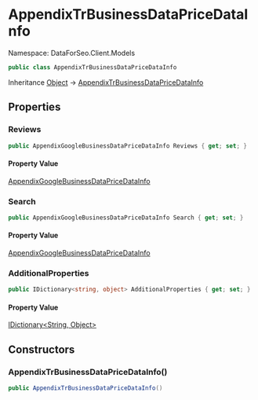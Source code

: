 # AppendixTrBusinessDataPriceDataInfo

Namespace: DataForSeo.Client.Models

```csharp
public class AppendixTrBusinessDataPriceDataInfo
```

Inheritance [Object](https://docs.microsoft.com/en-us/dotnet/api/system.object) → [AppendixTrBusinessDataPriceDataInfo](./dataforseo.client.models.appendixtrbusinessdatapricedatainfo.md)

## Properties

### **Reviews**

```csharp
public AppendixGoogleBusinessDataPriceDataInfo Reviews { get; set; }
```

#### Property Value

[AppendixGoogleBusinessDataPriceDataInfo](./dataforseo.client.models.appendixgooglebusinessdatapricedatainfo.md)<br>

### **Search**

```csharp
public AppendixGoogleBusinessDataPriceDataInfo Search { get; set; }
```

#### Property Value

[AppendixGoogleBusinessDataPriceDataInfo](./dataforseo.client.models.appendixgooglebusinessdatapricedatainfo.md)<br>

### **AdditionalProperties**

```csharp
public IDictionary<string, object> AdditionalProperties { get; set; }
```

#### Property Value

[IDictionary&lt;String, Object&gt;](https://docs.microsoft.com/en-us/dotnet/api/system.collections.generic.idictionary-2)<br>

## Constructors

### **AppendixTrBusinessDataPriceDataInfo()**

```csharp
public AppendixTrBusinessDataPriceDataInfo()
```
